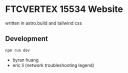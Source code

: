 # FTCVERTEX 15534 Website

written in astro.build and tailwind css

## Development

```sh
npm run dev
```

- byran huang
- eric li (network troubleshooting legend)
